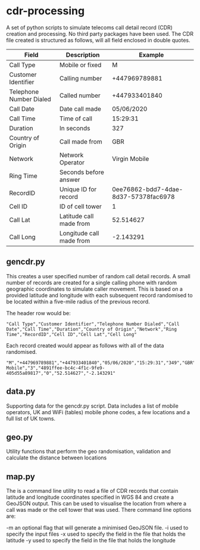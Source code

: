 # cdr-processing
A set of python scripts to simulate telecoms call detail record (CDR) creation and processing. No third party packages have been used. The CDR file created is structured as follows, will all field enclosed in double quotes.

| Field                    | Description              | Example                               |
|--------------------------|--------------------------|---------------------------------------|
| Call Type                | Mobile or fixed          | M                                     |
| Customer Identifier      | Calling number           | +447969789881                         |
| Telephone Number Dialed  | Called number            | +447933401840                         |
| Call Date                | Date call made           | 05/06/2020                            |
| Call Time                | Time of call             | 15:29:31                              |
| Duration                 | In seconds               | 327                                   |
| Country of Origin        | Call made from           | GBR                                   |
| Network                  | Network Operator         | Virgin Mobile                         |
| Ring Time                | Seconds before answer    |                                       |
| RecordID                 | Unique ID for record     | 0ee76862-bdd7-4dae-8d37-57378fac6978  |
| Cell ID                  | ID of cell tower         | 1                                     |
| Call Lat                 | Latitude call made from  | 52.514627                             |
| Call Long                | Longitude call made from | -2.143291                             |


## gencdr.py

This creates a user specified number of random call detail records.  A small number of records are created for a single calling phone with random geographic coordinates to simulate caller movement.  This is based on a provided latitude and longitude with each subsequent record randomised to be located within a five-mile radius of the previous record.

The header row would be:
```
"Call Type","Customer Identifier","Telephone Number Dialed","Call Date","Call Time","Duration","Country of Origin","Network","Ring Time","RecordID","Cell ID","Cell Lat","Cell Long"
```
Each record created would appear as follows with all of the data randomised.
```
"M","+447969789881","+447933401840","05/06/2020","15:29:31","349","GBR","Virgin Mobile","3","4891ffee-bc4c-4f1c-9fe9-405d55a89817","0","52.514627","-2.143291"
```

## data.py

Supporting data for the gencdr.py script.  Data includes a list of mobile operators, UK and WiFi (tables) mobile phone codes, a few locations and a full list of UK towns.

## geo.py

Utility functions that perform the geo randomisation, validation and calculate the distance between locations

## map.py

The is a command line utility to read a file of CDR records that contain latitude and longitude coordinates specified in WGS 84 and create a GeoJSON output.  This can be used to visualise the location from where a call was made or the cell tower that was used.  There command line options are:

-m an optional flag that will generate a minimised GeoJSON file.
-i used to specify the input files
-x used to specify the field in the file that holds the latitude
-y used to specify the field in the file that holds the longitude

  
